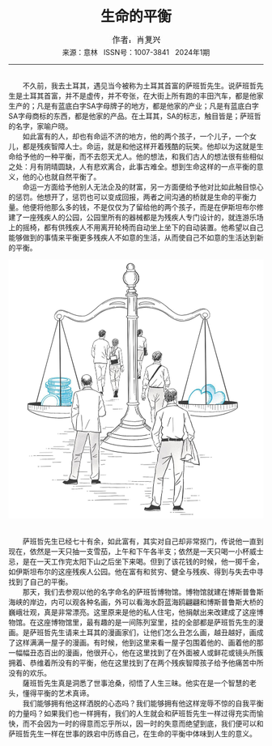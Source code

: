 # <center>生命的平衡</center>

<div align=center><img src="https://raw.githubusercontent.com/leaguecn/magazines/main/img_authors/%25d7%25f7%25d5%25df%25a3%25ba%25d0%25a4%25b8%25b4%25d0%25cb.jpg"></div>

<center>来源：意林   ISSN号：1007-3841   2024年1期</center>

* * *

<br>　　不久前，我去土耳其，遇见当今被称为土耳其首富的萨班哲先生。说萨班哲先生是土耳其首富，并不是虚传，并不夸张，在大街上所有跑的丰田汽车，都是他家生产的；凡是有蓝底白字SA字母牌子的地方，都是他家的产业；凡是有蓝底白字SA字母商标的东西，都是他家的产品。在土耳其，SA的标志，触目皆是；萨班哲的名字，家喻户晓。  
　　如此富有的人，却也有命运不济的地方，他的两个孩子，一个儿子，一个女儿，都是残疾智障人士。命运，就是和他这样开着残酷的玩笑。他却以为这就是生命给予他的一种平衡，而不去怨天尤人。他的想法，和我们古人的想法很有些相似之处：月有阴晴圆缺，人有悲欢离合，此事古难全。想到生命这样的一点平衡的意义，他的心也就自然平衡了。  
　　命运一方面给予他别人无法企及的财富，另一方面便给予他对比如此触目惊心的惩罚。他想开了，惩罚也可以变成回报，两者之间沟通的桥就是生命的平衡力量。他便将他那么多的钱，不是仅仅为了留给他的两个孩子，而是在伊斯坦布尔修建了一座残疾人的公园，公园里所有的器械都是为残疾人专门设计的，就连游乐场上的摇椅，都有供残疾人不用离开轮椅而自动坐上坐下的自动装置。他希望以自己能够做到的事情来平衡更多残疾人不如意的生活，从而使自己不如意的生活达到新的平衡。

![](https://raw.githubusercontent.com/leaguecn/magazines/main/img/yili20240112-1-l.jpg)

  
<br>　　萨班哲先生已经七十有余，如此富有，其实对自己却非常抠门，传说他一直到现在，依然是一天只抽一支雪茄，上午和下午各半支；依然是一天只喝一小杯威士忌，是在一天工作完太阳下山之后坐下来喝。但到了该花钱的时候，他一掷千金，如伊斯坦布尔的这座残疾人公园。他在富有和贫穷、健全与残疾、得到与失去中寻找到了自己的平衡。  
　　那天，我们去参观以他的名字命名的萨班哲博物馆。博物馆就建在博斯普鲁斯海峡的岸边，内可以观各种名画，外可以看海水蔚蓝海鸥翩翩和博斯普鲁斯大桥的巍峨壮观，真是非常漂亮。这里原来是他的私人住宅，他捐献出来改建成了这座博物馆。在这座博物馆里，最有趣的是一间陈列室里，挂的全部都是萨班哲先生的漫画。是萨班哲先生请来土耳其的漫画家们，让他们怎么丑怎么画，越丑越好，画成了这样满满一屋子的漫画。有时候，他到这里来看一屋子包围着他的、画着他的那一幅幅丑态百出的漫画，他很开心，他在这里找到了在外面被人或鲜花或镜头所簇拥着、恭维着所没有的平衡，他在这里找到了在两个残疾智障孩子给予他痛苦中所没有的欢乐。  
　　薩班哲先生真是洞悉了世事沧桑，彻悟了人生三昧。他实在是一个智慧的老头，懂得平衡的艺术真谛。  
　　我们能够拥有他这样洒脱的心态吗？我们能够拥有他这样宠辱不惊的自我平衡的力量吗？如果我们也一样拥有，我们的人生就会和萨班哲先生一样过得充实而愉快，而不会因为一时的得意而忘乎所以，因一时的失意而绝望到底，我们便可以和萨班哲先生一样在世事的跌宕中历练自己，在生命的平衡中体味到人生的意义。
